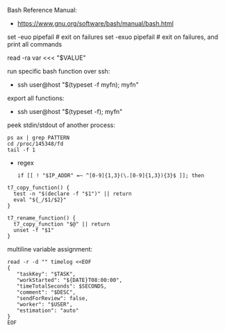 
Bash Reference Manual:
* https://www.gnu.org/software/bash/manual/bash.html

set -euo pipefail # exit on failures
set -exuo pipefail # exit on failures, and print all commands

read -ra var <<< "$VALUE"

run specific bash function over ssh:
   - ssh user@host "$(typeset -f myfn); myfn"

export all functions:
   - ssh user@host "$(typeset -f); myfn"

peek stdin/stdout of another process:

```
ps ax | grep PATTERN
cd /proc/145348/fd
tail -f 1
```

* regex
  ```
  if [[ ! "$IP_ADDR" =~ ^[0-9]{1,3}(\.[0-9]{1,3}){3}$ ]]; then
  ```

```
t7_copy_function() {
  test -n "$(declare -f "$1")" || return
  eval "${_/$1/$2}"
}

t7_rename_function() {
  t7_copy_function "$@" || return
  unset -f "$1"
}
```

multiline variable assignment:

```
read -r -d "" timelog <<EOF
{
   "taskKey": "$TASK",
   "workStarted": "${DATE}T08:00:00",
   "timeTotalSeconds": $SECONDS,
   "comment": "$DESC",
   "sendForReview": false,
   "worker": "$USER",
   "estimation": "auto"
}
EOF
```
